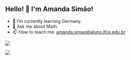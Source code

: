 ## Hello! 👋 I'm Amanda Simão!

- 🌱 I’m currently learning Germany.
- 💬 Ask me about Math.
- 📫 How to reach me: amanda.simao@aluno.ifce.edu.br


<div>
      
   ![](https://github-readme-stats.vercel.app/api/top-langs/?username=AmandaSimao01&theme=dracula&row_border=false&include_all_commits=false&count_private=false&layout=compact)</br>
   
   ![](https://github-readme-stats.vercel.app/api?username=AmandaSimao01&theme=dracula&row_border=false&include_all_commits=false&count_private=false)
   
   
</div>




